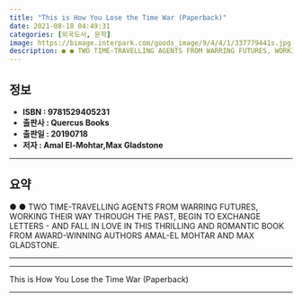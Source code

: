 ```yaml
---
title: "This is How You Lose the Time War (Paperback)"
date: 2021-08-18 04:49:31
categories: [외국도서, 문학]
image: https://bimage.interpark.com/goods_image/9/4/4/1/337779441s.jpg
description: ● ● TWO TIME-TRAVELLING AGENTS FROM WARRING FUTURES, WORKING THEIR WAY THROUGH THE PAST, BEGIN TO EXCHANGE LETTERS - AND FALL IN LOVE IN THIS THRILLING AND RO
---
```


## **정보**

- **ISBN : 9781529405231**
- **출판사 : Quercus Books**
- **출판일 : 20190718**
- **저자 : Amal El-Mohtar,Max Gladstone**

------



## **요약**

●  ●  TWO TIME-TRAVELLING AGENTS FROM WARRING FUTURES, WORKING THEIR WAY THROUGH THE PAST, BEGIN TO EXCHANGE LETTERS - AND FALL IN LOVE IN THIS THRILLING AND ROMANTIC BOOK FROM AWARD-WINNING AUTHORS AMAL-EL MOHTAR AND MAX GLADSTONE.

------



------


This is How You Lose the Time War (Paperback) 

------


